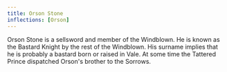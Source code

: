```yaml
---
title: Orson Stone
inflections: [Orson]
---
```


Orson Stone is a sellsword and member of the Windblown. He is known as the Bastard Knight by the rest of the Windblown. His surname implies that he is probably a bastard born or raised in Vale. At some time the Tattered Prince dispatched Orson's brother to the Sorrows.


